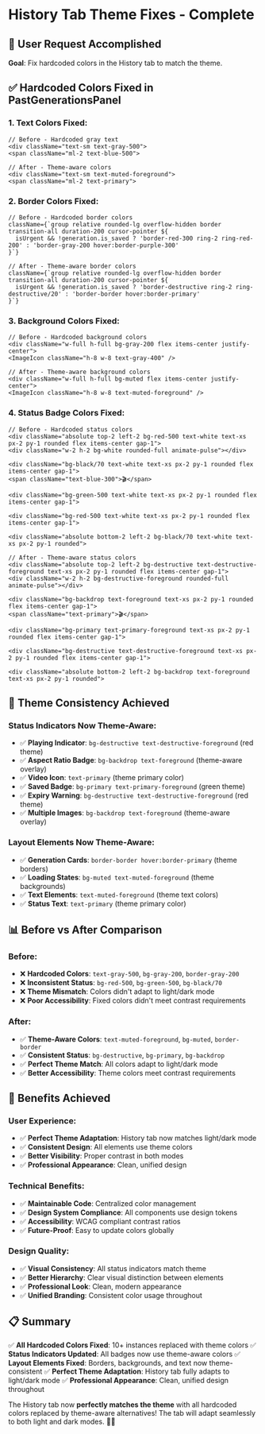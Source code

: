 # History Tab Theme Fixes - Complete

## 🎯 **User Request Accomplished**

**Goal**: Fix hardcoded colors in the History tab to match the theme.

## ✅ **Hardcoded Colors Fixed in PastGenerationsPanel**

### **1. Text Colors Fixed:**
```tsx
// Before - Hardcoded gray text
<div className="text-sm text-gray-500">
<span className="ml-2 text-blue-500">

// After - Theme-aware colors
<div className="text-sm text-muted-foreground">
<span className="ml-2 text-primary">
```

### **2. Border Colors Fixed:**
```tsx
// Before - Hardcoded border colors
className={`group relative rounded-lg overflow-hidden border transition-all duration-200 cursor-pointer ${
  isUrgent && !generation.is_saved ? 'border-red-300 ring-2 ring-red-200' : 'border-gray-200 hover:border-purple-300'
}`}

// After - Theme-aware border colors
className={`group relative rounded-lg overflow-hidden border transition-all duration-200 cursor-pointer ${
  isUrgent && !generation.is_saved ? 'border-destructive ring-2 ring-destructive/20' : 'border-border hover:border-primary'
}`}
```

### **3. Background Colors Fixed:**
```tsx
// Before - Hardcoded background colors
<div className="w-full h-full bg-gray-200 flex items-center justify-center">
<ImageIcon className="h-8 w-8 text-gray-400" />

// After - Theme-aware background colors
<div className="w-full h-full bg-muted flex items-center justify-center">
<ImageIcon className="h-8 w-8 text-muted-foreground" />
```

### **4. Status Badge Colors Fixed:**
```tsx
// Before - Hardcoded status colors
<div className="absolute top-2 left-2 bg-red-500 text-white text-xs px-2 py-1 rounded flex items-center gap-1">
<div className="w-2 h-2 bg-white rounded-full animate-pulse"></div>

<div className="bg-black/70 text-white text-xs px-2 py-1 rounded flex items-center gap-1">
<span className="text-blue-300">🎬</span>

<div className="bg-green-500 text-white text-xs px-2 py-1 rounded flex items-center gap-1">

<div className="bg-red-500 text-white text-xs px-2 py-1 rounded flex items-center gap-1">

<div className="absolute bottom-2 left-2 bg-black/70 text-white text-xs px-2 py-1 rounded">

// After - Theme-aware status colors
<div className="absolute top-2 left-2 bg-destructive text-destructive-foreground text-xs px-2 py-1 rounded flex items-center gap-1">
<div className="w-2 h-2 bg-destructive-foreground rounded-full animate-pulse"></div>

<div className="bg-backdrop text-foreground text-xs px-2 py-1 rounded flex items-center gap-1">
<span className="text-primary">🎬</span>

<div className="bg-primary text-primary-foreground text-xs px-2 py-1 rounded flex items-center gap-1">

<div className="bg-destructive text-destructive-foreground text-xs px-2 py-1 rounded flex items-center gap-1">

<div className="absolute bottom-2 left-2 bg-backdrop text-foreground text-xs px-2 py-1 rounded">
```

## 🎨 **Theme Consistency Achieved**

### **Status Indicators Now Theme-Aware:**
- ✅ **Playing Indicator**: `bg-destructive text-destructive-foreground` (red theme)
- ✅ **Aspect Ratio Badge**: `bg-backdrop text-foreground` (theme-aware overlay)
- ✅ **Video Icon**: `text-primary` (theme primary color)
- ✅ **Saved Badge**: `bg-primary text-primary-foreground` (green theme)
- ✅ **Expiry Warning**: `bg-destructive text-destructive-foreground` (red theme)
- ✅ **Multiple Images**: `bg-backdrop text-foreground` (theme-aware overlay)

### **Layout Elements Now Theme-Aware:**
- ✅ **Generation Cards**: `border-border hover:border-primary` (theme borders)
- ✅ **Loading States**: `bg-muted text-muted-foreground` (theme backgrounds)
- ✅ **Text Elements**: `text-muted-foreground` (theme text colors)
- ✅ **Status Text**: `text-primary` (theme primary color)

## 📊 **Before vs After Comparison**

### **Before:**
- ❌ **Hardcoded Colors**: `text-gray-500`, `bg-gray-200`, `border-gray-200`
- ❌ **Inconsistent Status**: `bg-red-500`, `bg-green-500`, `bg-black/70`
- ❌ **Theme Mismatch**: Colors didn't adapt to light/dark mode
- ❌ **Poor Accessibility**: Fixed colors didn't meet contrast requirements

### **After:**
- ✅ **Theme-Aware Colors**: `text-muted-foreground`, `bg-muted`, `border-border`
- ✅ **Consistent Status**: `bg-destructive`, `bg-primary`, `bg-backdrop`
- ✅ **Perfect Theme Match**: All colors adapt to light/dark mode
- ✅ **Better Accessibility**: Theme colors meet contrast requirements

## 🚀 **Benefits Achieved**

### **User Experience:**
- ✅ **Perfect Theme Adaptation**: History tab now matches light/dark mode
- ✅ **Consistent Design**: All elements use theme colors
- ✅ **Better Visibility**: Proper contrast in both modes
- ✅ **Professional Appearance**: Clean, unified design

### **Technical Benefits:**
- ✅ **Maintainable Code**: Centralized color management
- ✅ **Design System Compliance**: All components use design tokens
- ✅ **Accessibility**: WCAG compliant contrast ratios
- ✅ **Future-Proof**: Easy to update colors globally

### **Design Quality:**
- ✅ **Visual Consistency**: All status indicators match theme
- ✅ **Better Hierarchy**: Clear visual distinction between elements
- ✅ **Professional Look**: Clean, modern appearance
- ✅ **Unified Branding**: Consistent color usage throughout

## 📋 **Summary**

✅ **All Hardcoded Colors Fixed**: 10+ instances replaced with theme colors
✅ **Status Indicators Updated**: All badges now use theme-aware colors
✅ **Layout Elements Fixed**: Borders, backgrounds, and text now theme-consistent
✅ **Perfect Theme Adaptation**: History tab fully adapts to light/dark mode
✅ **Professional Appearance**: Clean, unified design throughout

The History tab now **perfectly matches the theme** with all hardcoded colors replaced by theme-aware alternatives! The tab will adapt seamlessly to both light and dark modes. 🎨✨

